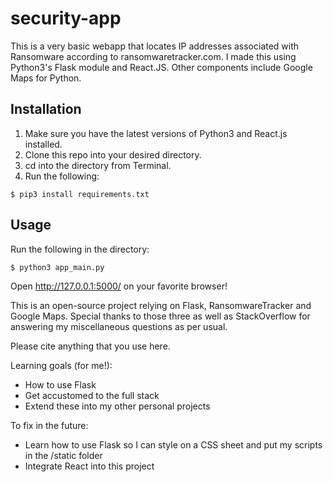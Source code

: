 security-app
============

This is a very basic webapp that locates IP addresses associated with Ransomware according to ransomwaretracker.com. I made this using Python3's Flask module and React.JS. Other components include Google Maps for Python.

Installation
------------

1. Make sure you have the latest versions of Python3 and React.js installed.
2. Clone this repo into your desired directory.
3. cd into the directory from Terminal.
4. Run the following:

```
$ pip3 install requirements.txt
```

Usage
-----

Run the following in the directory:

```
$ python3 app_main.py
```

Open http://127.0.0.1:5000/ on your favorite browser!

This is an open-source project relying on Flask, RansomwareTracker and Google Maps.
Special thanks to those three as well as StackOverflow for answering my 
miscellaneous questions as per usual.

Please cite anything that you use here.

Learning goals (for me!):
* How to use Flask
* Get accustomed to the full stack
* Extend these into my other personal projects

To fix in the future:
* Learn how to use Flask so I can style on a CSS sheet and put my scripts in the
/static folder
* Integrate React into this project